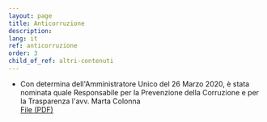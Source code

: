 ```yaml
---
layout: page
title: Anticorruzione
description: 
lang: it
ref: anticorruzione
order: 3
child_of_ref: altri-contenuti
---
```


- Con determina dell'Amministratore Unico del 26 Marzo 2020, è stata nominata quale Responsabile per la Prevenzione della Corruzione e per la Trasparenza l'avv. Marta Colonna<br>
[File (PDF)](Nomina-RPCT.pdf)
